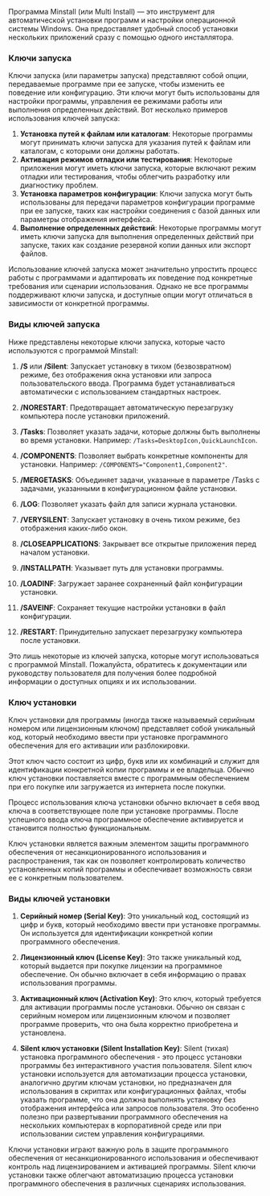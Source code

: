 Программа Minstall (или Multi Install) — это инструмент для автоматической установки программ и настройки операционной системы Windows. Она предоставляет удобный способ установки нескольких приложений сразу с помощью одного инсталлятора. 

### Ключи запуска
Ключи запуска (или параметры запуска) представляют собой опции, передаваемые программе при ее запуске, чтобы изменить ее поведение или конфигурацию. Эти ключи могут быть использованы для настройки программы, управления ее режимами работы или выполнения определенных действий.
Вот несколько примеров использования ключей запуска:
1. **Установка путей к файлам или каталогам**: Некоторые программы могут принимать ключи запуска для указания путей к файлам или каталогам, с которыми они должны работать.
2. **Активация режимов отладки или тестирования**: Некоторые приложения могут иметь ключи запуска, которые включают режим отладки или тестирования, чтобы облегчить разработку или диагностику проблем.
3. **Установка параметров конфигурации**: Ключи запуска могут быть использованы для передачи параметров конфигурации программе при ее запуске, таких как настройки соединения с базой данных или параметры отображения интерфейса.
4. **Выполнение определенных действий**: Некоторые программы могут иметь ключи запуска для выполнения определенных действий при запуске, таких как создание резервной копии данных или экспорт файлов.

Использование ключей запуска может значительно упростить процесс работы с программами и адаптировать их поведение под конкретные требования или сценарии использования. Однако не все программы поддерживают ключи запуска, и доступные опции могут отличаться в зависимости от конкретной программы. 

### Виды ключей запуска
Ниже представлены некоторые ключи запуска, которые часто используются с программой Minstall:
1. **/S** или **/Silent**: Запускает установку в тихом (безвозвратном) режиме, без отображения окна установки или запроса пользовательского ввода. Программа будет устанавливаться автоматически с использованием стандартных настроек.
    
2. **/NORESTART**: Предотвращает автоматическую перезагрузку компьютера после установки приложений.
    
3. **/Tasks**: Позволяет указать задачи, которые должны быть выполнены во время установки. Например: `/Tasks=DesktopIcon,QuickLaunchIcon`.
    
4. **/COMPONENTS**: Позволяет выбрать конкретные компоненты для установки. Например: `/COMPONENTS="Component1,Component2"`.
    
5. **/MERGETASKS**: Объединяет задачи, указанные в параметре /Tasks с задачами, указанными в конфигурационном файле установки.
    
6. **/LOG**: Позволяет указать файл для записи журнала установки.
    
7. **/VERYSILENT**: Запускает установку в очень тихом режиме, без отображения каких-либо окон.
    
8. **/CLOSEAPPLICATIONS**: Закрывает все открытые приложения перед началом установки.
    
9. **/INSTALLPATH**: Указывает путь для установки программы.
    
10. **/LOADINF**: Загружает заранее сохраненный файл конфигурации установки.
    
11. **/SAVEINF**: Сохраняет текущие настройки установки в файл конфигурации.
    
12. **/RESTART**: Принудительно запускает перезагрузку компьютера после установки.
    

Это лишь некоторые из ключей запуска, которые могут использоваться с программой Minstall. Пожалуйста, обратитесь к документации или руководству пользователя для получения более подробной информации о доступных опциях и их использовании.
### Ключ установки
Ключ установки для программы (иногда также называемый серийным номером или лицензионным ключом) представляет собой уникальный код, который необходимо ввести при установке программного обеспечения для его активации или разблокировки.

Этот ключ часто состоит из цифр, букв или их комбинаций и служит для идентификации конкретной копии программы и ее владельца. Обычно ключ установки поставляется вместе с программным обеспечением при его покупке или загружается из интернета после покупки.

Процесс использования ключа установки обычно включает в себя ввод ключа в соответствующее поле при установке программы. После успешного ввода ключа программное обеспечение активируется и становится полностью функциональным.

Ключ установки является важным элементом защиты программного обеспечения от несанкционированного использования и распространения, так как он позволяет контролировать количество установленных копий программы и обеспечивает возможность связи ее с конкретным пользователем.

### Виды ключей установки
1. **Серийный номер (Serial Key)**: Это уникальный код, состоящий из цифр и букв, который необходимо ввести при установке программы. Он используется для идентификации конкретной копии программного обеспечения.
    
2. **Лицензионный ключ (License Key)**: Это также уникальный код, который выдается при покупке лицензии на программное обеспечение. Он обычно включает в себя информацию о правах использования программы.
    
3. **Активационный ключ (Activation Key)**: Это ключ, который требуется для активации программы после установки. Обычно он связан с серийным номером или лицензионным ключом и позволяет программе проверить, что она была корректно приобретена и установлена.
    
4. **Silent ключ установки (Silent Installation Key)**: Silent (тихая) установка программного обеспечения - это процесс установки программы без интерактивного участия пользователя. Silent ключ установки используется для автоматизации процесса установки, аналогично другим ключам установки, но предназначен для использования в скриптах или конфигурационных файлах, чтобы указать программе, что она должна выполнять установку без отображения интерфейса или запросов пользователя. Это особенно полезно при развертывании программного обеспечения на нескольких компьютерах в корпоративной среде или при использовании систем управления конфигурациями.
    

Ключи установки играют важную роль в защите программного обеспечения от несанкционированного использования и обеспечивают контроль над лицензированием и активацией программы. Silent ключи установки также облегчают автоматизацию процесса установки программного обеспечения в различных сценариях использования.

